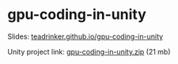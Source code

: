 # gpu-coding-in-unity

Slides: [teadrinker.github.io/gpu-coding-in-unity](http://teadrinker.github.io/gpu-coding-in-unity)

Unity project link: [gpu-coding-in-unity.zip](http://teadrinker.github.io/gpu-coding-in-unity/_unity-project/gpu-coding-in-unity.zip) (21 mb)
